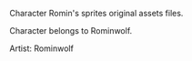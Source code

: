 Character Romin's sprites original assets files.

Character belongs to Rominwolf.

Artist: Rominwolf
